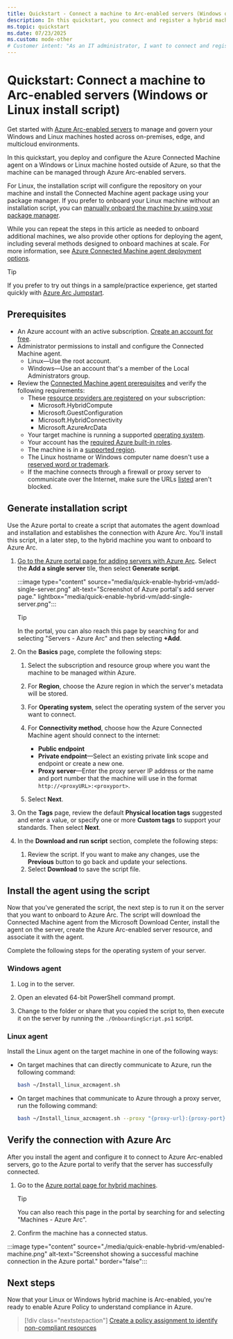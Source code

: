 ```yaml
---
title: Quickstart - Connect a machine to Arc-enabled servers (Windows or Linux install script)
description: In this quickstart, you connect and register a hybrid machine to Azure Arc using an install script.
ms.topic: quickstart
ms.date: 07/23/2025
ms.custom: mode-other
# Customer intent: "As an IT administrator, I want to connect and register hybrid machines with Azure management tools, so that I can effectively manage and oversee my on-premises, edge, and multicloud environments."
---
```


# Quickstart: Connect a machine to Arc-enabled servers (Windows or Linux install script)

Get started with [Azure Arc-enabled servers](overview.md) to manage and govern your Windows and Linux machines hosted across on-premises, edge, and multicloud environments.

In this quickstart, you deploy and configure the Azure Connected Machine agent on a Windows or Linux machine hosted outside of Azure, so that the machine can be managed through Azure Arc-enabled servers.

For Linux, the installation script will configure the repository on your machine and install the Connected Machine agent package using your package manager. If you prefer to onboard your Linux machine without an installation script, you can [manually onboard the machine by using your package manager](quick-onboard-linux.md).

While you can repeat the steps in this article as needed to onboard additional machines, we also provide other options for deploying the agent, including several methods designed to onboard machines at scale. For more information, see [Azure Connected Machine agent deployment options](deployment-options.md).

> [!TIP]
> If you prefer to try out things in a sample/practice experience, get started quickly with [Azure Arc Jumpstart](https://azurearcjumpstart.com/azure_arc_jumpstart/azure_arc_servers).

## Prerequisites

* An Azure account with an active subscription. [Create an account for free](https://azure.microsoft.com/free/?WT.mc_id=A261C142F).
* Administrator permissions to install and configure the Connected Machine agent. 
  * Linux—Use the root account. 
  * Windows—Use an account that's a member of the Local Administrators group.
* Review the [Connected Machine agent prerequisites](prerequisites.md) and verify the following requirements:
  * These [resource providers are registered](prerequisites.md#azure-resource-providers) on your subscription:
    * Microsoft.HybridCompute
    * Microsoft.GuestConfiguration
    * Microsoft.HybridConnectivity
    * Microsoft.AzureArcData  
  * Your target machine is running a supported [operating system](prerequisites.md#supported-operating-systems).
  * Your account has the [required Azure built-in roles](prerequisites.md#required-permissions).
  * The machine is in a [supported region](overview.md#supported-regions).
  * The Linux hostname or Windows computer name doesn't use a [reserved word or trademark](/azure/azure-resource-manager/templates/error-reserved-resource-name).
  * If the machine connects through a firewall or proxy server to communicate over the Internet, make sure the URLs [listed](network-requirements.md#urls) aren't blocked.

## Generate installation script

Use the Azure portal to create a script that automates the agent download and installation and establishes the connection with Azure Arc. You'll install this script, in a later step, to the hybrid machine you want to onboard to Azure Arc.

<!--1. Launch the Azure Arc service in the Azure portal by searching for and selecting **Servers - Azure Arc**.

   :::image type="content" source="media/quick-enable-hybrid-vm/search-machines.png" alt-text="Search for Azure Arc-enabled servers in the Azure portal.":::

1. On the **Servers - Azure Arc** page, select **Add** near the upper left.-->

1. [Go to the Azure portal page for adding servers with Azure Arc](https://portal.azure.com/#view/Microsoft_Azure_HybridCompute/HybridVmAddBlade). Select the **Add a single server** tile, then select **Generate script**.

    :::image type="content" source="media/quick-enable-hybrid-vm/add-single-server.png" alt-text="Screenshot of Azure portal's add server page." lightbox="media/quick-enable-hybrid-vm/add-single-server.png":::

   > [!TIP]
   > In the portal, you can also reach this page by searching for and selecting "Servers - Azure Arc" and then selecting **+Add**.

1. On the **Basics** page, complete the following steps:

    1. Select the subscription and resource group where you want the machine to be managed within Azure.
    1. For **Region**, choose the Azure region in which the server's metadata will be stored.
    1. For **Operating system**, select the operating system of the server you want to connect.
    1. For **Connectivity method**, choose how the Azure Connected Machine agent should connect to the internet: 
        * **Public endpoint**
        * **Private endpoint**—Select an existing private link scope and endpoint or create a new one.
        * **Proxy server**—Enter the proxy server IP address or the name and port number that the machine will use in the format `http://<proxyURL>:<proxyport>`.

    1. Select **Next**.

1. On the **Tags** page, review the default **Physical location tags** suggested and enter a value, or specify one or more **Custom tags** to support your standards. Then select **Next**.

1. In the **Download and run script** section, complete the following steps:
   1. Review the script. If you want to make any changes, use the **Previous** button to go back and update your selections. 
   1. Select **Download** to save the script file.

## Install the agent using the script

Now that you've generated the script, the next step is to run it on the server that you want to onboard to Azure Arc. The script will download the Connected Machine agent from the Microsoft Download Center, install the agent on the server, create the Azure Arc-enabled server resource, and associate it with the agent.

Complete the following steps for the operating system of your server.

### Windows agent

1. Log in to the server.

1. Open an elevated 64-bit PowerShell command prompt.

1. Change to the folder or share that you copied the script to, then execute it on the server by running the `./OnboardingScript.ps1` script.

### Linux agent

Install the Linux agent on the target machine in one of the following ways:

* On target machines that can directly communicate to Azure, run the following command:

    ```bash
    bash ~/Install_linux_azcmagent.sh
    ```

* On target machines that communicate to Azure through a proxy server, run the following command:

    ```bash
    bash ~/Install_linux_azcmagent.sh --proxy "{proxy-url}:{proxy-port}"
    ```

## Verify the connection with Azure Arc

After you install the agent and configure it to connect to Azure Arc-enabled servers, go to the Azure portal to verify that the server has successfully connected.

1. Go to the [Azure portal page for hybrid machines](https://aka.ms/hybridmachineportal).
   > [!TIP]
   > You can also reach this page in the portal by searching for and selecting "Machines - Azure Arc".

1. Confirm the machine has a connected status.

:::image type="content" source="./media/quick-enable-hybrid-vm/enabled-machine.png" alt-text="Screenshot showing a successful machine connection in the Azure portal." border="false":::

## Next steps

Now that your Linux or Windows hybrid machine is Arc-enabled, you're ready to enable Azure Policy to understand compliance in Azure.

> [!div class="nextstepaction"]
> [Create a policy assignment to identify non-compliant resources](tutorial-assign-policy-portal.md)
